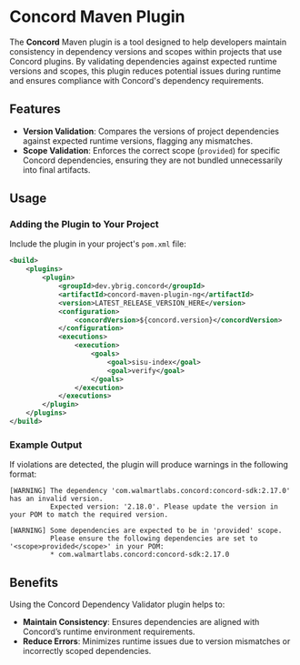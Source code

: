 
# Concord Maven Plugin

The **Concord** Maven plugin is a tool designed to help developers maintain consistency in dependency versions and scopes within projects that use Concord plugins. 
By validating dependencies against expected runtime versions and scopes, this plugin reduces potential issues during runtime and ensures compliance with Concord's dependency requirements.

## Features

- **Version Validation**: Compares the versions of project dependencies against expected runtime versions, flagging any mismatches.
- **Scope Validation**: Enforces the correct scope (`provided`) for specific Concord dependencies, ensuring they are not bundled unnecessarily into final artifacts.

## Usage

### Adding the Plugin to Your Project

Include the plugin in your project's `pom.xml` file:

```xml
<build>
    <plugins>
        <plugin>
            <groupId>dev.ybrig.concord</groupId>
            <artifactId>concord-maven-plugin-ng</artifactId>
            <version>LATEST_RELEASE_VERSION_HERE</version>
            <configuration>
                <concordVersion>${concord.version}</concordVersion>
            </configuration>
            <executions>
                <execution>
                    <goals>
                        <goal>sisu-index</goal>
                        <goal>verify</goal>
                    </goals>
                </execution>
            </executions>
        </plugin>
    </plugins>
</build>
```

### Example Output

If violations are detected, the plugin will produce warnings in the following format:

```plaintext
[WARNING] The dependency 'com.walmartlabs.concord:concord-sdk:2.17.0' has an invalid version.
          Expected version: '2.18.0'. Please update the version in your POM to match the required version.

[WARNING] Some dependencies are expected to be in 'provided' scope.
          Please ensure the following dependencies are set to '<scope>provided</scope>' in your POM:
          * com.walmartlabs.concord:concord-sdk:2.17.0
```

## Benefits

Using the Concord Dependency Validator plugin helps to:

- **Maintain Consistency**: Ensures dependencies are aligned with Concord’s runtime environment requirements.
- **Reduce Errors**: Minimizes runtime issues due to version mismatches or incorrectly scoped dependencies.

